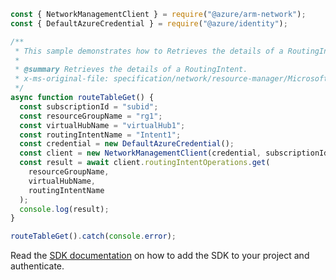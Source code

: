 ```javascript
const { NetworkManagementClient } = require("@azure/arm-network");
const { DefaultAzureCredential } = require("@azure/identity");

/**
 * This sample demonstrates how to Retrieves the details of a RoutingIntent.
 *
 * @summary Retrieves the details of a RoutingIntent.
 * x-ms-original-file: specification/network/resource-manager/Microsoft.Network/stable/2021-08-01/examples/RoutingIntentGet.json
 */
async function routeTableGet() {
  const subscriptionId = "subid";
  const resourceGroupName = "rg1";
  const virtualHubName = "virtualHub1";
  const routingIntentName = "Intent1";
  const credential = new DefaultAzureCredential();
  const client = new NetworkManagementClient(credential, subscriptionId);
  const result = await client.routingIntentOperations.get(
    resourceGroupName,
    virtualHubName,
    routingIntentName
  );
  console.log(result);
}

routeTableGet().catch(console.error);
```

Read the [SDK documentation](https://github.com/Azure/azure-sdk-for-js/blob/%40azure%2Farm-network_28.0.0/sdk/network/arm-network/README.md) on how to add the SDK to your project and authenticate.
